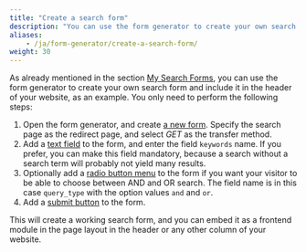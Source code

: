 ```yaml
---
title: "Create a search form"
description: "You can use the form generator to create your own search form and include it in the header of your website, as an example."
aliases:
    - /ja/form-generator/create-a-search-form/
weight: 30
---
```


As already mentioned in the section [My Search Forms](/ja/layout/module-management/website-search/#own-search-forms), you 
can use the form generator to create your own search form and include it in the header of your website, as an example. 
You only need to perform the following steps:

1. Open the form generator, and create [a new form](/ja/form-generator/forms/#form-configuration). Specify 
the search page as the redirect page, and select *GET* as the transfer method.
2. Add a [text field](/ja/form-generator/form-fields/#text-field) to the form, and enter the field `keywords` name. 
If you prefer, you can make this field mandatory, because a search without a search term will probably not yield many results.
3. Optionally add a [radio button menu](/ja/form-generator/form-fields/#radio-button-menu) to the form if you 
want your visitor to be able to choose between AND and OR search. The field name is in this case `query_type` with the 
option values `and` and `or`.
4. Add a [submit button](/ja/form-generator/form-fields/#submit-field) to the form.

This will create a working search form, and you can embed it as a frontend module in the page layout in the header or 
any other column of your website.
